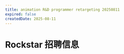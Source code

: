 ```yaml
---
title: animation R&D programmer retargeting 20250811
expired: false
createdDate: 2025-08-11
---
```


# Rockstar 招聘信息

<JobPostingTable job-posting-json-path="rockstar/data/animation-R&D-programmer-retargeting-20250811.json" />